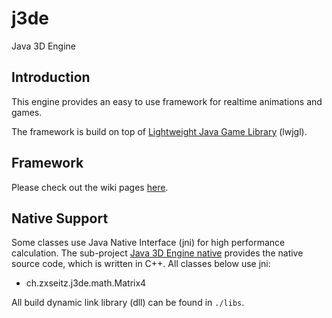 # j3de

Java 3D Engine

## Introduction

This engine provides an easy to use framework for realtime animations and games.

The framework is build on top of [Lightweight Java Game Library](https://www.lwjgl.org/) (lwjgl).

## Framework

Please check out the wiki pages [here](https://github.com/ZXseITz/zx-j3de-native/wiki).

## Native Support

Some classes use Java Native Interface (jni) for high performance calculation.
The sub-project [Java 3D Engine native](https://github.com/ZXseITz/zx-j3de-native) provides the native source code,
which is written in C++.
All classes below use jni:
* ch.zxseitz.j3de.math.Matrix4

All build dynamic link library (dll) can be found in `./libs`.
